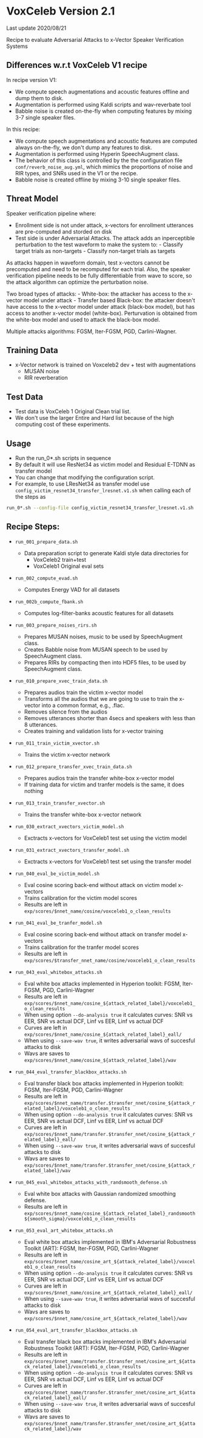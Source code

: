 # VoxCeleb Version 2.1

Last update 2020/08/21

Recipe to evaluate Adversarial Attacks to x-Vector Speaker Verification Systems

## Differences w.r.t VoxCeleb V1 recipe

In recipe version V1: 
   - We compute speech augmentations and acoustic features offline and dump them to disk. 
   - Augmentation is performed using Kaldi scripts and wav-reverbate tool
   - Babble noise is created on-the-fly when computing features by mixing 3-7 single speaker files.

In this recipe:
   - We compute speech augmentations and acoustic features are computed always on-the-fly,
     we don't dump any features to disk. 
   - Augmentation is performed using Hyperin SpeechAugment class.
   - The behavior of this class is controlled 
     by the the configuration file `conf/reverb_noise_aug.yml`, 
     which mimics the proportions of noise and RIR types, and SNRs used in the V1 or the recipe.
   - Babble noise is created offline by mixing 3-10 single speaker files.


## Threat Model

Speaker verification pipeline where:
  - Enrollment side is not under attack, x-vectors for enrollment utterances are
    pre-computed and storded on disk
  - Test side is under Adversarial Attacks. 
    The attack adds an inperceptible perturbation to the 
    test waveform to make the system to:
        - Classify target trials as non-targets
        - Classify non-target trials as targets

As attacks happen in waveform domain, test x-vectors cannot be precomputed and
need to be recomputed for each trial.
Also, the speaker verification pipeline needs to be fully differentiable from wave to score,
so the attack algorithm can optimize the perturbation noise.

Two broad types of attacks:
    - White-box: the attacker has access to the x-vector model under attack
    - Transfer based Black-box: the attacker doesn't have access to the x-vector model under attack (black-box model),
       but has access to another x-vector model (white-box). Perturvation is obtained from the white-box model
       and used to attack the black-box model.

Multiple attacks algorithms: FGSM, Iter-FGSM, PGD, Carlini-Wagner.

## Training Data

   - x-Vector network is trained on Voxceleb2 dev + test with augmentations
     - MUSAN noise
     - RIR reverberation

## Test Data

   - Test data is VoxCeleb 1 Original Clean trial list.
   - We don't use the larger Entire and Hard list because of the high computing cost
     of these experiments. 

## Usage

   - Run the run_0*.sh scripts in sequence
   - By default it will use ResNet34 as victim model and Residual E-TDNN as transfer model
   - You can change that modifying the configuration script.
   - For example, to use LResNet34 as transfer model use `config_victim_resnet34_transfer_lresnet.v1.sh` 
     when calling each of the steps as
```bash
run_0*.sh --config-file config_victim_resnet34_transfer_lresnet.v1.sh
```

## Recipe Steps:

   - `run_001_prepare_data.sh`
      - Data preparation script to generate Kaldi style data directories for 
          - VoxCeleb2 train+test
          - VoxCeleb1 Original eval sets

   - `run_002_compute_evad.sh`
      - Computes Energy VAD for all datasets

   - `run_002b_compute_fbank.sh`
      - Computes log-filter-banks acoustic features for all datasets

   - `run_003_prepare_noises_rirs.sh`
      - Prepares MUSAN noises, music to be used by SpeechAugment class.
      - Creates Babble noise from MUSAN speech to be used by SpeechAugment class.
      - Prepares RIRs by compacting then into HDF5 files, to be used by SpeechAugment class.

   - `run_010_prepare_xvec_train_data.sh`
      - Prepares audios train the victim x-vector model
      - Transforms all the audios that we are going to use to train the x-vector into a common format, e.g., .flac.
      - Removes silence from the audios
      - Removes utterances shorter than 4secs and speakers with less than 8 utterances.
      - Creates training and validation lists for x-vector training

   - `run_011_train_victim_xvector.sh`
      - Trains the victim x-vector network

   - `run_012_prepare_transfer_xvec_train_data.sh`
      - Prepares audios train the transfer white-box x-vector model
      - If training data for victim and tranfer models is the same, it does nothing

   - `run_013_train_transfer_xvector.sh`
      - Trains the transfer white-box x-vector network

   - `run_030_extract_xvectors_victim_model.sh`
      - Exctracts x-vectors for VoxCeleb1 test set using the victim model

   - `run_031_extract_xvectors_transfer_model.sh`
      - Exctracts x-vectors for VoxCeleb1 test set using the transfer model

   - `run_040_eval_be_victim_model.sh`
      - Eval cosine scoring back-end without attack on victim model x-vectors
      - Trains calibration for the victim model scores
      - Results are left in `exp/scores/$nnet_name/cosine/voxceleb1_o_clean_results`

   - `run_041_eval_be_tranfer_model.sh`
      - Eval cosine scoring back-end without attack on transfer model x-vectors
      - Trains calibration for the tranfer model scores
      - Results are left in `exp/scores/$transfer_nnet_name/cosine/voxceleb1_o_clean_results`
   
   - `run_043_eval_whitebox_attacks.sh`
      - Eval white box attacks implemented in Hyperion toolkit: FGSM, Iter-FGSM, PGD, Carlini-Wagner
      - Results are left in `exp/scores/$nnet_name/cosine_${attack_related_label}/voxceleb1_o_clean_results`
      - When using option `--do-analysis true` it calculates curves: SNR vs EER, SNR vs actual DCF, Linf vs EER, Linf vs actual DCF
      - Curves are left in `exp/scores/$nnet_name/cosine_${attack_related_label}_eall/`
      - When using `--save-wav true`, it writes adversarial wavs of succesful attacks to disk
      - Wavs are saves to `exp/scores/$nnet_name/cosine_${attack_related_label}/wav`
 
   - `run_044_eval_transfer_blackbox_attacks.sh`
      - Eval transfer black box attacks implemented in Hyperion toolkit: FGSM, Iter-FGSM, PGD, Carlini-Wagner
      - Results are left in `exp/scores/$nnet_name/transfer.$transfer_nnet/cosine_${attack_related_label}/voxceleb1_o_clean_results`
      - When using option `--do-analysis true` it calculates curves: SNR vs EER, SNR vs actual DCF, Linf vs EER, Linf vs actual DCF
      - Curves are left in `exp/scores/$nnet_name/transfer.$transfer_nnet/cosine_${attack_related_label}_eall/`
      - When using `--save-wav true`, it writes adversarial wavs of succesful attacks to disk
      - Wavs are saves to `exp/scores/$nnet_name/transfer.$transfer_nnet/cosine_${attack_related_label}/wav`

   - `run_045_eval_whitebox_attacks_with_randsmooth_defense.sh`
      - Eval white box attacks with Gaussian randomized smoothing defense.
      - Results are left in `exp/scores/$nnet_name/cosine_${attack_related_label}_randsmooth${smooth_sigma}/voxceleb1_o_clean_results`
 
   - `run_053_eval_art_whitebox_attacks.sh`
      - Eval white box attacks implemented in IBM's Adversarial Robustness Toolkit (ART): FGSM, Iter-FGSM, PGD, Carlini-Wagner
      - Results are left in `exp/scores/$nnet_name/cosine_art_${attack_related_label}/voxceleb1_o_clean_results`
      - When using option `--do-analysis true` it calculates curves: SNR vs EER, SNR vs actual DCF, Linf vs EER, Linf vs actual DCF
      - Curves are left in `exp/scores/$nnet_name/cosine_art_${attack_related_label}_eall/`
      - When using `--save-wav true`, it writes adversarial wavs of succesful attacks to disk
      - Wavs are saves to `exp/scores/$nnet_name/cosine_art_${attack_related_label}/wav`

   - `run_054_eval_art_transfer_blackbox_attacks.sh`
      - Eval transfer black box attacks implemented in IBM's Adversarial Robustness Toolkit (ART): FGSM, Iter-FGSM, PGD, Carlini-Wagner
      - Results are left in `exp/scores/$nnet_name/transfer.$transfer_nnet/cosine_art_${attack_related_label}/voxceleb1_o_clean_results`
      - When using option `--do-analysis true` it calculates curves: SNR vs EER, SNR vs actual DCF, Linf vs EER, Linf vs actual DCF
      - Curves are left in `exp/scores/$nnet_name/transfer.$transfer_nnet/cosine_art_${attack_related_label}_eall/`
      - When using `--save-wav true`, it writes adversarial wavs of succesful attacks to disk
      - Wavs are saves to `exp/scores/$nnet_name/transfer.$transfer_nnet/cosine_art_${attack_related_label}/wav`
